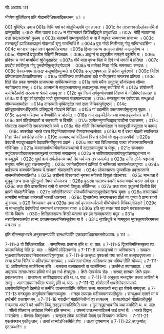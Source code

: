 श्रीः
अध्यायः 111

भीष्मेण युधिष्ठिरम् प्रति गोदानविधिफलादिकथनम् ॥ 1 ॥

001	युधिष्ठिर उवाच 
001a	विधिं गवां परं श्रोतुमिच्छामि नृप तत्त्वतः ।
001c	येन ताञ्शाश्वताँल्लोकानर्थिनां प्राप्नुयादिह ॥
002	भीष्म उवाच 
002a	न गोदानात्परं किञ्चिद्विद्यते वसुधाधिप ।
002c	गौर्हि न्यायागता दत्ता सद्यस्तारयते कुलम् ॥
003a	सतामर्थे सम्यगुत्पादितो यः स वै क्लृप्तः सम्यगाभ्यः प्रजाभ्यः ।
003c	तस्मात्पूर्वं ह्यादिकालप्रवृत्तं गोदानार्थं शृणु राजन्विधिं मे ॥
004a	पुरा गोष्ठे निलीनासु गोषु सन्दिग्धदर्शिना ।
004c	मान्धात्रा प्रकृतं प्रश्नं बृहस्पतिरभाषत ॥
005a	द्विजानामन्त्र्य सत्कृत्य प्रोक्तं कालमुपोष्य च ।
005c	गोदानार्थे प्रयुञ्जीत रोहिणीं नियतव्रतः ॥
006a	आह्वानं च प्रयुञ्जीत समङ्गे बहुलेति च ।
006c	प्रविश्य च गवां मध्यमिमां श्रुतिमुदाहरेत् ॥
007a	गौर्मे माता वृषभः पिता मे दिवं गर्भं जगती मे प्रतिष्ठा ।
007c	प्रपद्यैवं शर्वरीमुष्य गोषु पुनर्वाणीमुत्सृजेद्गोप्रदाने ॥
008a	स तामेकां निशां गोभिः समसख्यः समव्रतः ।
008c	ऐकात्म्यगमनात्सद्यः कलुषाद्विप्रमुच्यते ॥
009a	उत्सृष्टवृषवत्सा हि प्रदेया सूर्यदर्शने ।
009c	त्रिदिवं प्रतिपत्तव्यमर्थवादाशिषस्तव ॥
010a	ऊर्जस्विन्य ऊर्जमेधाश्च यज्ञे गर्भोऽमृतस्य जगतश्च प्रतिष्ठा ।
010c	क्षिते रोहः प्रवहः शश्वदेव प्राजापत्याः सर्वमित्यर्थवादाः ॥
011a	गावो ममैनः प्रणुदन्तु सौर्यास्तथा सौम्याः स्वर्गयानाय सन्तु ।
011c	आत्मानं मे मातृवच्चाश्रयन्तु तथाऽनुक्ताः सन्तु सर्वाशिषो मे ॥
012a	शोषोत्सर्गे कर्मभिर्देहमोक्षे सरस्वत्यः श्रेयसे सम्प्रवृत्ताः ।
012c	यूयं नित्यं सर्वपुण्योपवाह्यां दिशध्वं मे गतिमिष्टां प्रसन्नाः ॥
013a	या वै यूयं सोऽहमद्यैव भावो युष्मान्दत्त्वा चाहमात्मप्रदाता ।
013c	मनश्च्युता मन एवोपपन्नाः सन्धुक्षध्वं सौम्यरूपाग्र्यदेहाः ॥
014a	दानस्याग्रे पूर्वमेतद्वदेत गवां दाता विधिवत्पूर्वदृष्टम् ।
014c	प्रतिब्रूयाच्छेषमर्धंद्विजातिः प्रतिगृह्णन्वै गोप्रदाने विधिज्ञः ॥
015a	गां ददानीति वक्तव्यमर्घ्यमुत्सृज्य सुव्रतः ।
015c	ऊढव्या भरितव्या च वैष्णवीति च चोदयेत् ॥
016a	नाम सङ्कीर्तयेत्तस्या यथासङ्ख्योत्तरं स वै ।
016c	फलं षट्त्रिंशदष्टौ च सहस्राणि च विंशतिः ॥
017a	एवमेतान्गुणान्विद्याद्गवादीनां यथाक्रमम् ।
017c	गोप्रदाता समाप्नोति समस्तानष्टमे क्रमे ॥
018a	गोदः शीली निर्भयश्चार्घदाता न स्याद्दुःखी वसुदाता च कामम् ।
018c	उषस्योढा भारते यश्च विद्वान्विख्यातास्ते वैष्णवाश्चन्द्रलोकाः ॥
019a	गा वै दत्त्वा गोव्रती स्यात्त्रिरात्रं निशां चैकां संवसेतेह ताभिः ।
019c	काम्याष्टम्यां वर्तितव्यं त्रिरात्रं रसैर्वा गोः शकृता प्रस्रवैर्वा ॥
020a	देवव्रती स्याद्वृषभप्रदाने वेदावाप्तिर्गोयुगस्य प्रदाने ।
020c	तथा गवां विधिमासाद्य यज्वा लोकानग्र्यान्विन्दते गोविधिज्ञः ॥
021a	कामान्सर्वान्पार्थिवानेकसंस्थान्यो वै दद्यात्कामदुघां च धेनुम् ।
021c	सम्यक्ताः स्युर्हव्यकव्यौघवत्यस्तासामुक्ष्णां ज्यायसां सम्प्रदानम् ॥
022a	न चाशिष्यायाव्रतायोपकुर्यान्नाश्रद्दधानाय न वक्रबुद्धये ।
022c	गुह्यो ह्ययं सर्वलोकस्य धर्मो नेमं धर्मं यत्र तत्र प्रजल्पेत् ॥
023a	सन्ति लोके श्रद्दधाना मनुष्याः सन्ति क्षुद्रा राक्षसमानुषेषु ।
023c	एषामेतद्दीयमानं ह्यनिष्टं ये नास्तिक्यं चाश्रयन्तेऽल्पपुण्याः ॥
024a	बार्हस्पत्यं वाक्यमेतन्निशम्य ये राजानो गोप्रदानानि दत्त्वा ।
024c	लोकान्प्राप्ताः पुण्यशीलाः प्रवृत्तास्तान्मे राजन्कीर्त्यमानान्निबोध ॥
025a	उशीनरो विश्वगश्वो नृगश्च भगीरथो विश्रुतो यौवनाश्वः ।
025c	मान्धाता वै मुचुकुन्दश्च राजा भूरिद्युम्नो नैषधः सोमकश्च ॥
026a	पुरूरवा भरतश्चक्रवर्ती यस्यान्ववाये भरताः सर्व एव ।
026c	तथा वीरो दाशरथिश्च रामो ये चाप्यन्ये विश्रुताः कीर्तिमन्तः ॥
027a	तथा राजा पृथुकर्मा दिलीपो दिवं प्राप्तो गोप्रदानैर्विधिज्ञः ।
027c	यज्ञैर्दानैस्तपसा राजधर्मैर्मान्धाताऽभूद्गोप्रदानैश्च युक्तः ॥
028a	तस्मात्पार्थ त्वमपीमां मयोक्तां बार्हस्पतीं भारतीं धारयस्व ।
028c	द्विजाग्र्येभ्यः सम्प्रयच्छस्व प्रीतो गाः पुण्या वै प्राप्य राज्यं कुरूणाम् ॥
029	वैशम्पायन उवाच 
029a	तथा सर्वं कृतवान्धर्मराजो भीष्मेणोक्तो विधिवद्गोप्रदाने |
029c	स मान्धातुर्वेद देवोपदिष्टं सम्यग्धर्मं धारयामास राजा ॥
030a	इति नृप सततं गवां प्रदाने यवशकलान्सह गोमयैः पिबानः ।
030c	क्षितितलशयनः शिखी यतात्मा वृष इव राजवृषस्तदा बभूव ॥
031a	नरपतिरभवत्सदैव ताभ्यः प्रयतमनास्त्वभिसंस्तुवंश्च गा वै ।
031c	नृपतिधुरि च गामयुक्त भूपस्तुरगवरैरगमच्च यत्र तत्र ॥ 

इति श्रीमन्महाभारते अनुशासनपर्वणि दानधर्मपर्वणि एकादशाधिकशततमोऽध्यायः ॥ 111 ॥ 

7-111-3 यो विधिरुत्पादितः । सम्यगिज्याः प्रजाभ्य इति थ. ध. पाठः ॥ 7-111-5 द्विजातिमतिसत्कृत्य श्वः कालमभिवेद्य चेति झ. पाठः । रोहिणीं लोहितवर्णाम् ॥ 7-111-8 समसङ्ख्यो गा अनिवारयन् । समव्रतः भूतलशायित्वदंशाद्यनिवारकत्वादिगुणयुक्तः ॥ 7-111-9 उत्सृष्टः वृषवत्सो यया सार्धं सा उत्सृष्टवृषवत्सा । त्वया प्रदेया त्रिदिवं च प्रतिपत्तव्यं गन्तव्यम् । अर्थवादमन्त्रोक्ता आशिषश्च तव भविष्यन्तीति योज्यम् ॥ 7-111-10 आशिषमेवाह ऊर्जस्विन्य इति । बलवत्य उत्साहवत्यो वा ऊर्जस्विन्यः । ऊर्जमेधा उपगतप्रज्ञाः । यज्ञे अमृतस्य तत्साधनस्य हविषो गर्भ इव गर्भः क्षेत्रभूताः । क्षितेः ऐश्वर्यस्य रोहः । शश्वत् शाश्वतः क्षितेः प्रहवः प्रवाहरूपाश्च । प्राजापत्यः सर्वविद्याप्रवाद इति थ. ध. पाठः ॥ 7-111-11 अनुक्ताः मन्त्रद्वयेन उक्ता आशिषो मे सन्तु । आम्नातायामनधीताः श्रयन्तु इति थ. पाठः ॥ 7-111-12 शोषोत्सर्गे क्षयरोगोपतापापनये क्षयरोगादिनिवृत्तौ देहमोक्षे च कर्मभिः पञ्चगव्यादिभिः सेविताः सत्यः सरस्वत्यो नद्य इव श्रेयसे सम्प्रवृत्ताः ॥ 7-111-13 मनश्च्युताः दातुर्ममत्वाभिमानाच्च्युताः । मनएव उपपन्नाः मदीयममतास्पदीभूताः । सन्धुक्षध्वं दातारं मां च इष्टैर्भोगैः प्रकाशयध्वम् ॥ 7-111-18 गवादीनां गोप्रतिनिधीनां एव तत्फलम् । प्रत्यक्षगोदाने गोप्रतिग्रहीतुर्गृहं गच्छन्त्या अष्टमे पदे भवन्ति किमु तद्गृहगमनादिष्विति भावः । गुणान्वृद्धान्भावनीयं यथाक्रममिति थ. ध. पाठः । शीली शीलवान् अर्घदाता निर्भय इति सम्बन्धः । उषस्यं प्रातःस्नानादिकर्म ऊढं प्राप्तं यैः । भारते विद्वान् भारतवेत्ता । वैष्णवाः विष्णुभक्ताः । चन्द्रवत् लोक आलोको येषाम् एव विख्याताः कथिताः ॥ 7-111-21 एकसंस्थान् एकीकृतान् । तासां ताभ्योऽधिकमिति शेषः । उक्ष्णां वृषभाणाम् ॥ 7-111-22 उपकुर्यात् एतत्कथनेन ॥

